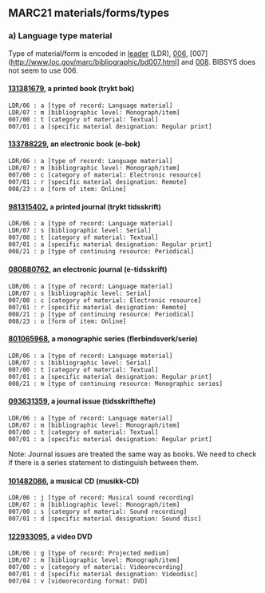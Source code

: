## MARC21 materials/forms/types

### a) Language type material

Type of material/form is encoded in [leader](http://www.loc.gov/marc/bibliographic/bdleader.html) (LDR),
[006](http://www.loc.gov/marc/bibliographic/bd006.html), [007](http://www.loc.gov/marc/bibliographic/bd007.html]
and [008](http://www.loc.gov/marc/bibliographic/bd008.html). BIBSYS does not seem to use 006.


#### [131381679](http://oai.bibsys.no/oai/repository?verb=GetRecord&metadataPrefix=marcxchange&identifier=oai:bibsys.no:biblio:131381679), a printed book (trykt bok)

```
LDR/06 : a [type of record: Language material]
LDR/07 : m [bibliographic level: Monograph/item]
007/00 : t [category of material: Textual]
007/01 : a [specific material designation: Regular print]
```

#### [133788229](http://oai.bibsys.no/oai/repository?verb=GetRecord&metadataPrefix=marcxchange&identifier=oai:bibsys.no:biblio:133788229), an electronic book (e-bok)

```
LDR/06 : a [type of record: Language material]
LDR/07 : m [bibliographic level: Monograph/item]
007/00 : c [category of material: Electronic resource]
007/01 : r [specific material designation: Remote]
008/23 : o [form of item: Online]
```

#### [981315402](http://oai.bibsys.no/oai/repository?verb=GetRecord&metadataPrefix=marcxchange&identifier=oai:bibsys.no:biblio:981315402), a printed journal (trykt tidsskrift)

```
LDR/06 : a [type of record: Language material]
LDR/07 : s [bibliographic level: Serial]
007/00 : t [category of material: Textual]
007/01 : a [specific material designation: Regular print]
008/21 : p [type of continuing resource: Periodical]
```

#### [080880762](http://oai.bibsys.no/oai/repository?verb=GetRecord&metadataPrefix=marcxchange&identifier=oai:bibsys.no:biblio:080880762), an electronic journal (e-tidsskrift)

```
LDR/06 : a [type of record: Language material]
LDR/07 : s [bibliographic level: Serial]
007/00 : c [category of material: Electronic resource]
007/01 : r [specific material designation: Remote]
008/21 : p [type of continuing resource: Periodical]
008/23 : o [form of item: Online]
```

#### [801065968](http://oai.bibsys.no/oai/repository?verb=GetRecord&metadataPrefix=marcxchange&identifier=oai:bibsys.no:biblio:801065968), a monographic series (flerbindsverk/serie)

```
LDR/06 : a [type of record: Language material]
LDR/07 : s [bibliographic level: Serial]
007/00 : t [category of material: Textual]
007/01 : a [specific material designation: Regular print]
008/21 : m [type of continuing resource: Monographic series]
```

#### [093631359](http://oai.bibsys.no/oai/repository?verb=GetRecord&metadataPrefix=marcxchange&identifier=oai:bibsys.no:biblio:093631359), a journal issue (tidsskrifthefte)

```
LDR/06 : a [type of record: Language material]
LDR/07 : m [bibliographic level: Monograph/item]
007/00 : t [category of material: Textual]
007/01 : a [specific material designation: Regular print]
```

Note: Journal issues are treated the same way as books. We need to check if there is a series statement to distinguish between them.

#### [101482086](http://oai.bibsys.no/oai/repository?verb=GetRecord&metadataPrefix=marcxchange&identifier=oai:bibsys.no:biblio:101482086), a musical CD (musikk-CD)

```
LDR/06 : j [type of record: Musical sound recording]
LDR/07 : m [bibliographic level: Monograph/item]
007/00 : s [category of material: Sound recording]
007/01 : d [specific material designation: Sound disc]
```

#### [122933095](http://oai.bibsys.no/oai/repository?verb=GetRecord&metadataPrefix=marcxchange&identifier=oai:bibsys.no:biblio:122933095), a video DVD

```
LDR/06 : g [type of record: Projected medium]
LDR/07 : m [bibliographic level: Monograph/item]
007/00 : v [category of material: Videorecording]
007/01 : d [specific material designation: Videodisc]
007/04 : v [videorecording format: DVD]
```
